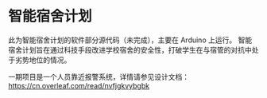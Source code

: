 # 智能宿舍计划

此为智能宿舍计划的软件部分源代码（未完成），主要在 Arduino 上运行。
智能宿舍计划旨在通过科技手段改进学校宿舍的安全性，打破学生在与宿管的对抗中处于劣势地位的情况。

一期项目是一个人员靠近报警系统，详情请参见设计文档：https://cn.overleaf.com/read/nvfjgkvybgbk